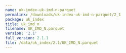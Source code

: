 ```yaml
---
name: uk-index-uk-imd-n-parquet
permalink: /downloads/uk-index-uk-imd-n-parquet/2_1
package: uk_index
title: uk_imd_n
filename: UK_IMD_N.parquet
version: '2.1'
full_version: 2.1.1
file: /data/uk_index/2.1/UK_IMD_N.parquet
---
```

